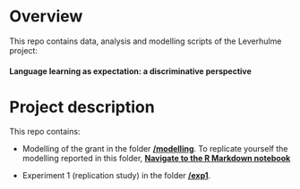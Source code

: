 # Overview
This repo contains data, analysis and modelling scripts of the Leverhulme project: 
#### Language learning as expectation: a discriminative perspective ####

# Project description
This repo contains: 

* Modelling of the grant in the folder **[/modelling](https://github.com/n400peanuts/leverhulmeNDL/tree/master/modelling)**. 
To replicate yourself the modelling reported in this folder, **[Navigate to the R Markdown notebook](https://github.com/n400peanuts/leverhulmeNDL/blob/master/modelling/modellingGrant_strand1.Rmd)** 

* Experiment 1 (replication study) in the folder **[/exp1](https://github.com/n400peanuts/leverhulmeNDL/tree/master/exp1)**. 